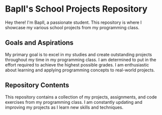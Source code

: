 # Bapll's School Projects Repository

Hey there! I'm Bapll, a passionate student. This repository is where I showcase my various school projects from my programming class.

## Goals and Aspirations

My primary goal is to excel in my studies and create outstanding projects throughout my time in my programming class. I am determined to put in the effort required to achieve the highest possible grades. I am enthusiastic about learning and applying programming concepts to real-world projects.

## Repository Contents

This repository contains a collection of my projects, assignments, and code exercises from my programming class. I am constantly updating and improving my projects as I learn new skills and techniques.
